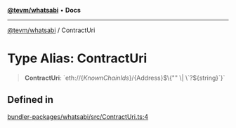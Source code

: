 [**@tevm/whatsabi**](../README.md) • **Docs**

***

[@tevm/whatsabi](../globals.md) / ContractUri

# Type Alias: ContractUri

> **ContractUri**: \`eth://$\{KnownChainIds\}/$\{Address\}$\{"" \| \`?$\{string\}\`\}\`

## Defined in

[bundler-packages/whatsabi/src/ContractUri.ts:4](https://github.com/qbzzt/tevm-monorepo/blob/main/bundler-packages/whatsabi/src/ContractUri.ts#L4)
